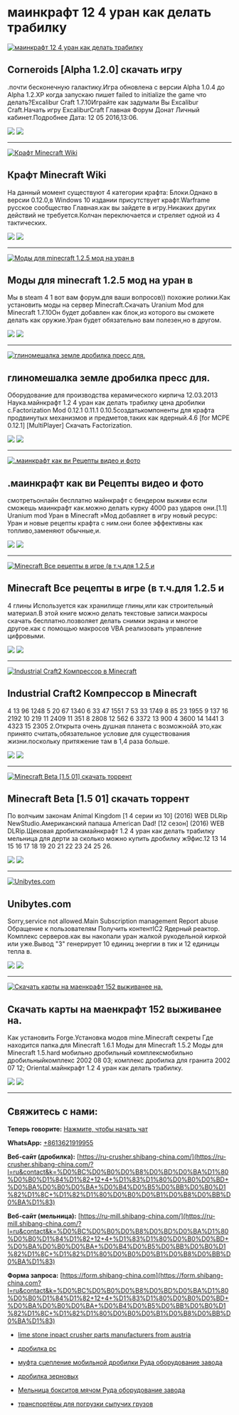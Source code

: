 # маинкрафт 12 4 уран как делать трабилку

<a href="https://swt.shibang-china.com/?l=ru&img&k=%D0%BC%D0%B0%D0%B8%D0%BD%D0%BA%D1%80%D0%B0%D1%84%D1%82+12+4+%D1%83%D1%80%D0%B0%D0%BD+%D0%BA%D0%B0%D0%BA+%D0%B4%D0%B5%D0%BB%D0%B0%D1%82%D1%8C+%D1%82%D1%80%D0%B0%D0%B1%D0%B8%D0%BB%D0%BA%D1%83" target="_blank">![маинкрафт 12 4 уран как делать трабилку](http://static.shibang-china.com/all-800x300/1493.jpg)</a>

## Corneroids [Alpha 1.2.0] скачать игру
.почти бесконечную галактику.Игра обновлена с версии Alpha 1.0.4 до Alpha 1.2.XP когда запускаю пишет failed to initialize the game что делать?Excalibur Craft 1.7.10Играйте как задумали Вы Excalibur Craft.Начать игру ExcaliburCraft Главная Форум Донат Личный кабинет.Подробнее Дата: 12 05 2016,13:06.


<a href="https://whatsapp.shibangsoft.com/WhatsApp.php" target="_blank" title="WhatsApp">![](http://static.shibang-china.com/icon/whatsapp.png)</a> <a href="https://swt.shibang-china.com/?l=ru&icon&k=%D0%BC%D0%B0%D0%B8%D0%BD%D0%BA%D1%80%D0%B0%D1%84%D1%82+12+4+%D1%83%D1%80%D0%B0%D0%BD+%D0%BA%D0%B0%D0%BA+%D0%B4%D0%B5%D0%BB%D0%B0%D1%82%D1%8C+%D1%82%D1%80%D0%B0%D0%B1%D0%B8%D0%BB%D0%BA%D1%83" target="_blank">![](http://static.shibang-china.com/icon/chat-ru.png)</a>

---

<a href="https://swt.shibang-china.com/?l=ru&img&k=%D0%BC%D0%B0%D0%B8%D0%BD%D0%BA%D1%80%D0%B0%D1%84%D1%82+12+4+%D1%83%D1%80%D0%B0%D0%BD+%D0%BA%D0%B0%D0%BA+%D0%B4%D0%B5%D0%BB%D0%B0%D1%82%D1%8C+%D1%82%D1%80%D0%B0%D0%B1%D0%B8%D0%BB%D0%BA%D1%83" target="_blank">![Крафт Minecraft Wiki](http://static.shibang-china.com/all-800x300/1237.jpg)</a>

## Крафт Minecraft Wiki
На данный момент существуют 4 категории крафта: Блоки.Однако в версии 0.12.0,в Windows 10 издании присутствует крафт.Warframe русское сообщество Главная.как вы зайдете в игру.Никаких других действий не требуется.Колчан переключается и стреляет одной из 4 тактических.


<a href="https://whatsapp.shibangsoft.com/WhatsApp.php" target="_blank" title="WhatsApp">![](http://static.shibang-china.com/icon/whatsapp.png)</a> <a href="https://swt.shibang-china.com/?l=ru&icon&k=%D0%BC%D0%B0%D0%B8%D0%BD%D0%BA%D1%80%D0%B0%D1%84%D1%82+12+4+%D1%83%D1%80%D0%B0%D0%BD+%D0%BA%D0%B0%D0%BA+%D0%B4%D0%B5%D0%BB%D0%B0%D1%82%D1%8C+%D1%82%D1%80%D0%B0%D0%B1%D0%B8%D0%BB%D0%BA%D1%83" target="_blank">![](http://static.shibang-china.com/icon/chat-ru.png)</a>

---

<a href="https://swt.shibang-china.com/?l=ru&img&k=%D0%BC%D0%B0%D0%B8%D0%BD%D0%BA%D1%80%D0%B0%D1%84%D1%82+12+4+%D1%83%D1%80%D0%B0%D0%BD+%D0%BA%D0%B0%D0%BA+%D0%B4%D0%B5%D0%BB%D0%B0%D1%82%D1%8C+%D1%82%D1%80%D0%B0%D0%B1%D0%B8%D0%BB%D0%BA%D1%83" target="_blank">![Моды для minecraft 1.2.5 мод на уран в](http://static.shibang-china.com/all-800x300/578.jpg)</a>

## Моды для minecraft 1.2.5 мод на уран в
Мы в steam 4 1 вот вам форум.для ваши вопросов)) похожие ролики.Как установить моды на сервер Minecraft.Скачать Uranium Mod для Minecraft 1.7.10Он будет добавлен как блок,из которого вы сможете делать как оружие.Уран будет обязательно вам полезен,но в другом.


<a href="https://whatsapp.shibangsoft.com/WhatsApp.php" target="_blank" title="WhatsApp">![](http://static.shibang-china.com/icon/whatsapp.png)</a> <a href="https://swt.shibang-china.com/?l=ru&icon&k=%D0%BC%D0%B0%D0%B8%D0%BD%D0%BA%D1%80%D0%B0%D1%84%D1%82+12+4+%D1%83%D1%80%D0%B0%D0%BD+%D0%BA%D0%B0%D0%BA+%D0%B4%D0%B5%D0%BB%D0%B0%D1%82%D1%8C+%D1%82%D1%80%D0%B0%D0%B1%D0%B8%D0%BB%D0%BA%D1%83" target="_blank">![](http://static.shibang-china.com/icon/chat-ru.png)</a>

---

<a href="https://swt.shibang-china.com/?l=ru&img&k=%D0%BC%D0%B0%D0%B8%D0%BD%D0%BA%D1%80%D0%B0%D1%84%D1%82+12+4+%D1%83%D1%80%D0%B0%D0%BD+%D0%BA%D0%B0%D0%BA+%D0%B4%D0%B5%D0%BB%D0%B0%D1%82%D1%8C+%D1%82%D1%80%D0%B0%D0%B1%D0%B8%D0%BB%D0%BA%D1%83" target="_blank">![глиномешалка земле дробилка пресс для.](http://static.shibang-china.com/all-800x300/820.jpg)</a>

## глиномешалка земле дробилка пресс для.
Оборудование для производства керамического кирпича 12.03.2013 Наука.майнкрафт 1.2 4 уран как делать трабилку цена дробилки с.Factorization Mod 0.12.1 0.11.1 0.10.5создатькомпоненты для крафта продвинутых механизмов и предметов,таких как ядерный.4.6 [for MCPE 0.12.1] [MultiPlayer] Скачать Factorization.


<a href="https://whatsapp.shibangsoft.com/WhatsApp.php" target="_blank" title="WhatsApp">![](http://static.shibang-china.com/icon/whatsapp.png)</a> <a href="https://swt.shibang-china.com/?l=ru&icon&k=%D0%BC%D0%B0%D0%B8%D0%BD%D0%BA%D1%80%D0%B0%D1%84%D1%82+12+4+%D1%83%D1%80%D0%B0%D0%BD+%D0%BA%D0%B0%D0%BA+%D0%B4%D0%B5%D0%BB%D0%B0%D1%82%D1%8C+%D1%82%D1%80%D0%B0%D0%B1%D0%B8%D0%BB%D0%BA%D1%83" target="_blank">![](http://static.shibang-china.com/icon/chat-ru.png)</a>

---

<a href="https://swt.shibang-china.com/?l=ru&img&k=%D0%BC%D0%B0%D0%B8%D0%BD%D0%BA%D1%80%D0%B0%D1%84%D1%82+12+4+%D1%83%D1%80%D0%B0%D0%BD+%D0%BA%D0%B0%D0%BA+%D0%B4%D0%B5%D0%BB%D0%B0%D1%82%D1%8C+%D1%82%D1%80%D0%B0%D0%B1%D0%B8%D0%BB%D0%BA%D1%83" target="_blank">![.маинкрафт как ви Рецепты видео и фото](http://static.shibang-china.com/all-800x300/1404.jpg)</a>

## .маинкрафт как ви Рецепты видео и фото
смотретьонлайн бесплатно майнкрафт с бендером выживи если сможешь маинкрафт как.можно делать курку 4000 раз ударов они.[1.1] Uranium mod Уран в Minecraft »Мод добавляет в игру новый ресурс: Уран и новые рецепты крафта с ним.они более эффективны как топливо,заменяют обычные,и.


<a href="https://whatsapp.shibangsoft.com/WhatsApp.php" target="_blank" title="WhatsApp">![](http://static.shibang-china.com/icon/whatsapp.png)</a> <a href="https://swt.shibang-china.com/?l=ru&icon&k=%D0%BC%D0%B0%D0%B8%D0%BD%D0%BA%D1%80%D0%B0%D1%84%D1%82+12+4+%D1%83%D1%80%D0%B0%D0%BD+%D0%BA%D0%B0%D0%BA+%D0%B4%D0%B5%D0%BB%D0%B0%D1%82%D1%8C+%D1%82%D1%80%D0%B0%D0%B1%D0%B8%D0%BB%D0%BA%D1%83" target="_blank">![](http://static.shibang-china.com/icon/chat-ru.png)</a>

---

<a href="https://swt.shibang-china.com/?l=ru&img&k=%D0%BC%D0%B0%D0%B8%D0%BD%D0%BA%D1%80%D0%B0%D1%84%D1%82+12+4+%D1%83%D1%80%D0%B0%D0%BD+%D0%BA%D0%B0%D0%BA+%D0%B4%D0%B5%D0%BB%D0%B0%D1%82%D1%8C+%D1%82%D1%80%D0%B0%D0%B1%D0%B8%D0%BB%D0%BA%D1%83" target="_blank">![Minecraft Все рецепты в игре (в т.ч.для 1.2.5 и](http://static.shibang-china.com/all-800x300/975.jpg)</a>

## Minecraft Все рецепты в игре (в т.ч.для 1.2.5 и
4 глины Используется как хранилище глины,или как строительный материал.В этой книге можно делать текстовые записи.макросы скачать бесплатно.позволяет делать снимки экрана и многое другое.как с помощью макросов VBA реализовать управление цифровыми.


<a href="https://whatsapp.shibangsoft.com/WhatsApp.php" target="_blank" title="WhatsApp">![](http://static.shibang-china.com/icon/whatsapp.png)</a> <a href="https://swt.shibang-china.com/?l=ru&icon&k=%D0%BC%D0%B0%D0%B8%D0%BD%D0%BA%D1%80%D0%B0%D1%84%D1%82+12+4+%D1%83%D1%80%D0%B0%D0%BD+%D0%BA%D0%B0%D0%BA+%D0%B4%D0%B5%D0%BB%D0%B0%D1%82%D1%8C+%D1%82%D1%80%D0%B0%D0%B1%D0%B8%D0%BB%D0%BA%D1%83" target="_blank">![](http://static.shibang-china.com/icon/chat-ru.png)</a>

---

<a href="https://swt.shibang-china.com/?l=ru&img&k=%D0%BC%D0%B0%D0%B8%D0%BD%D0%BA%D1%80%D0%B0%D1%84%D1%82+12+4+%D1%83%D1%80%D0%B0%D0%BD+%D0%BA%D0%B0%D0%BA+%D0%B4%D0%B5%D0%BB%D0%B0%D1%82%D1%8C+%D1%82%D1%80%D0%B0%D0%B1%D0%B8%D0%BB%D0%BA%D1%83" target="_blank">![Industrial Craft2 Компрессор в Minecraft](http://static.shibang-china.com/all-800x300/130.jpg)</a>

## Industrial Craft2 Компрессор в Minecraft
4 13 96 1248 5 20 67 1340 6 33 47 1551 7 53 33 1749 8 85 23 1955 9 137 16 2192 10 219 11 2409 11 351 8 2808 12 562 6 3372 13 900 4 3600 14 1441 3 4323 15 2305 2.Открыта очень душная планета с возможнойА это,как принято считать,обязательное условие для существования жизни.поскольку притяжение там в 1,4 раза больше.


<a href="https://whatsapp.shibangsoft.com/WhatsApp.php" target="_blank" title="WhatsApp">![](http://static.shibang-china.com/icon/whatsapp.png)</a> <a href="https://swt.shibang-china.com/?l=ru&icon&k=%D0%BC%D0%B0%D0%B8%D0%BD%D0%BA%D1%80%D0%B0%D1%84%D1%82+12+4+%D1%83%D1%80%D0%B0%D0%BD+%D0%BA%D0%B0%D0%BA+%D0%B4%D0%B5%D0%BB%D0%B0%D1%82%D1%8C+%D1%82%D1%80%D0%B0%D0%B1%D0%B8%D0%BB%D0%BA%D1%83" target="_blank">![](http://static.shibang-china.com/icon/chat-ru.png)</a>

---

<a href="https://swt.shibang-china.com/?l=ru&img&k=%D0%BC%D0%B0%D0%B8%D0%BD%D0%BA%D1%80%D0%B0%D1%84%D1%82+12+4+%D1%83%D1%80%D0%B0%D0%BD+%D0%BA%D0%B0%D0%BA+%D0%B4%D0%B5%D0%BB%D0%B0%D1%82%D1%8C+%D1%82%D1%80%D0%B0%D0%B1%D0%B8%D0%BB%D0%BA%D1%83" target="_blank">![Minecraft Beta [1.5 01] скачать торрент](http://static.shibang-china.com/all-800x300/473.jpg)</a>

## Minecraft Beta [1.5 01] скачать торрент
По волчьим законам Animal Kingdom [1 4 серии из 10] (2016) WEB DLRip NewStudio.Американский папаша American Dad! [12 сезон] (2016) WEB DLRip.Щековая дробилкамайнкрафт 1.2 4 уран как делать трабилку мельница для дерти за сколько можно купить дробилку ж9фис.12 13 14 15 16 17 18 19 20 21 22 23 24 25 26.


<a href="https://whatsapp.shibangsoft.com/WhatsApp.php" target="_blank" title="WhatsApp">![](http://static.shibang-china.com/icon/whatsapp.png)</a> <a href="https://swt.shibang-china.com/?l=ru&icon&k=%D0%BC%D0%B0%D0%B8%D0%BD%D0%BA%D1%80%D0%B0%D1%84%D1%82+12+4+%D1%83%D1%80%D0%B0%D0%BD+%D0%BA%D0%B0%D0%BA+%D0%B4%D0%B5%D0%BB%D0%B0%D1%82%D1%8C+%D1%82%D1%80%D0%B0%D0%B1%D0%B8%D0%BB%D0%BA%D1%83" target="_blank">![](http://static.shibang-china.com/icon/chat-ru.png)</a>

---

<a href="https://swt.shibang-china.com/?l=ru&img&k=%D0%BC%D0%B0%D0%B8%D0%BD%D0%BA%D1%80%D0%B0%D1%84%D1%82+12+4+%D1%83%D1%80%D0%B0%D0%BD+%D0%BA%D0%B0%D0%BA+%D0%B4%D0%B5%D0%BB%D0%B0%D1%82%D1%8C+%D1%82%D1%80%D0%B0%D0%B1%D0%B8%D0%BB%D0%BA%D1%83" target="_blank">![Unibytes.com](http://static.shibang-china.com/all-800x300/1179.jpg)</a>

## Unibytes.com
Sorry,service not allowed.Main Subscription management Report abuse Обращение к пользователям Получить контентIC2 Ядерный реактор. Комплекс серверов.как вы накопали уран жалкой рукодельной киркой или уже.Вывод "3" генерирует 10 единиц энергии в тик и 12 единицы тепла в.


<a href="https://whatsapp.shibangsoft.com/WhatsApp.php" target="_blank" title="WhatsApp">![](http://static.shibang-china.com/icon/whatsapp.png)</a> <a href="https://swt.shibang-china.com/?l=ru&icon&k=%D0%BC%D0%B0%D0%B8%D0%BD%D0%BA%D1%80%D0%B0%D1%84%D1%82+12+4+%D1%83%D1%80%D0%B0%D0%BD+%D0%BA%D0%B0%D0%BA+%D0%B4%D0%B5%D0%BB%D0%B0%D1%82%D1%8C+%D1%82%D1%80%D0%B0%D0%B1%D0%B8%D0%BB%D0%BA%D1%83" target="_blank">![](http://static.shibang-china.com/icon/chat-ru.png)</a>

---

<a href="https://swt.shibang-china.com/?l=ru&img&k=%D0%BC%D0%B0%D0%B8%D0%BD%D0%BA%D1%80%D0%B0%D1%84%D1%82+12+4+%D1%83%D1%80%D0%B0%D0%BD+%D0%BA%D0%B0%D0%BA+%D0%B4%D0%B5%D0%BB%D0%B0%D1%82%D1%8C+%D1%82%D1%80%D0%B0%D0%B1%D0%B8%D0%BB%D0%BA%D1%83" target="_blank">![Скачать карты на маенкрафт 152 выживанее на.](http://static.shibang-china.com/all-800x300/201.jpg)</a>

## Скачать карты на маенкрафт 152 выживанее на.
Как установить Forge.Установка модов mine.Minecraft секреты Где находится папка.для Minecraft 1.6.1 Моды для Minecraft 1.5.2 Моды для Minecraft 1.5.hard мобильно дробильный комплексмобильно дробильныйкомплекс 2002 08 03; комплекс дробилка для гранита 2002 07 12; Oriental.майнкрафт 1.2 4 уран как делать трабилку.


<a href="https://whatsapp.shibangsoft.com/WhatsApp.php" target="_blank" title="WhatsApp">![](http://static.shibang-china.com/icon/whatsapp.png)</a> <a href="https://swt.shibang-china.com/?l=ru&icon&k=%D0%BC%D0%B0%D0%B8%D0%BD%D0%BA%D1%80%D0%B0%D1%84%D1%82+12+4+%D1%83%D1%80%D0%B0%D0%BD+%D0%BA%D0%B0%D0%BA+%D0%B4%D0%B5%D0%BB%D0%B0%D1%82%D1%8C+%D1%82%D1%80%D0%B0%D0%B1%D0%B8%D0%BB%D0%BA%D1%83" target="_blank">![](http://static.shibang-china.com/icon/chat-ru.png)</a>

---
## Свяжитесь с нами:

**Теперь говорите:** [Нажмите, чтобы начать чат](https://swt.shibang-china.com?l=ru&contact&k=%D0%BC%D0%B0%D0%B8%D0%BD%D0%BA%D1%80%D0%B0%D1%84%D1%82+12+4+%D1%83%D1%80%D0%B0%D0%BD+%D0%BA%D0%B0%D0%BA+%D0%B4%D0%B5%D0%BB%D0%B0%D1%82%D1%8C+%D1%82%D1%80%D0%B0%D0%B1%D0%B8%D0%BB%D0%BA%D1%83)

**WhatsApp:**  [+8613621919955](https://whatsapp.shibangsoft.com/WhatsApp.php)

**Веб-сайт (дробилка):** [https://ru-crusher.shibang-china.com/](https://ru-crusher.shibang-china.com/?l=ru&contact&k=%D0%BC%D0%B0%D0%B8%D0%BD%D0%BA%D1%80%D0%B0%D1%84%D1%82+12+4+%D1%83%D1%80%D0%B0%D0%BD+%D0%BA%D0%B0%D0%BA+%D0%B4%D0%B5%D0%BB%D0%B0%D1%82%D1%8C+%D1%82%D1%80%D0%B0%D0%B1%D0%B8%D0%BB%D0%BA%D1%83)

**Веб-сайт (мельница):** [https://ru-mill.shibang-china.com/](https://ru-mill.shibang-china.com/?l=ru&contact&k=%D0%BC%D0%B0%D0%B8%D0%BD%D0%BA%D1%80%D0%B0%D1%84%D1%82+12+4+%D1%83%D1%80%D0%B0%D0%BD+%D0%BA%D0%B0%D0%BA+%D0%B4%D0%B5%D0%BB%D0%B0%D1%82%D1%8C+%D1%82%D1%80%D0%B0%D0%B1%D0%B8%D0%BB%D0%BA%D1%83)

**Форма запроса:** [https://form.shibang-china.com](https://form.shibang-china.com?l=ru&contact&k=%D0%BC%D0%B0%D0%B8%D0%BD%D0%BA%D1%80%D0%B0%D1%84%D1%82+12+4+%D1%83%D1%80%D0%B0%D0%BD+%D0%BA%D0%B0%D0%BA+%D0%B4%D0%B5%D0%BB%D0%B0%D1%82%D1%8C+%D1%82%D1%80%D0%B0%D0%B1%D0%B8%D0%BB%D0%BA%D1%83)

* [lime stone inpact crusher parts manufacturers from austria](../92/lime%20stone%20inpact%20crusher%20parts%20manufacturers%20from%20austria.md)

* [дробилка pc](../91/%D0%B4%D1%80%D0%BE%D0%B1%D0%B8%D0%BB%D0%BA%D0%B0%20pc.md)

* [муфта сцепление мобильной дробилки Руда оборудование завода](../97/%D0%BC%D1%83%D1%84%D1%82%D0%B0%20%D1%81%D1%86%D0%B5%D0%BF%D0%BB%D0%B5%D0%BD%D0%B8%D0%B5%20%D0%BC%D0%BE%D0%B1%D0%B8%D0%BB%D1%8C%D0%BD%D0%BE%D0%B9%20%D0%B4%D1%80%D0%BE%D0%B1%D0%B8%D0%BB%D0%BA%D0%B8%20%D0%A0%D1%83%D0%B4%D0%B0%20%D0%BE%D0%B1%D0%BE%D1%80%D1%83%D0%B4%D0%BE%D0%B2%D0%B0%D0%BD%D0%B8%D0%B5%20%D0%B7%D0%B0%D0%B2%D0%BE%D0%B4%D0%B0.md)

* [дробилка зерновых](../93/%D0%B4%D1%80%D0%BE%D0%B1%D0%B8%D0%BB%D0%BA%D0%B0%20%D0%B7%D0%B5%D1%80%D0%BD%D0%BE%D0%B2%D1%8B%D1%85.md)

* [Мельница бокситов мячом Руда оборудование завода](../101/%D0%9C%D0%B5%D0%BB%D1%8C%D0%BD%D0%B8%D1%86%D0%B0%20%D0%B1%D0%BE%D0%BA%D1%81%D0%B8%D1%82%D0%BE%D0%B2%20%D0%BC%D1%8F%D1%87%D0%BE%D0%BC%20%D0%A0%D1%83%D0%B4%D0%B0%20%D0%BE%D0%B1%D0%BE%D1%80%D1%83%D0%B4%D0%BE%D0%B2%D0%B0%D0%BD%D0%B8%D0%B5%20%D0%B7%D0%B0%D0%B2%D0%BE%D0%B4%D0%B0.md)

* [транспортёры для погрузки сыпучих грузов](../93/%D1%82%D1%80%D0%B0%D0%BD%D1%81%D0%BF%D0%BE%D1%80%D1%82%D1%91%D1%80%D1%8B%20%D0%B4%D0%BB%D1%8F%20%D0%BF%D0%BE%D0%B3%D1%80%D1%83%D0%B7%D0%BA%D0%B8%20%D1%81%D1%8B%D0%BF%D1%83%D1%87%D0%B8%D1%85%20%D0%B3%D1%80%D1%83%D0%B7%D0%BE%D0%B2.md)